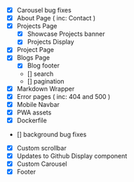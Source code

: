 - [x] Carousel bug fixes
- [x] About Page ( inc: Contact )
- [x] Projects Page
  - [x] Showcase Projects banner
  - [x] Projects Display
- [x] Project Page
- [x] Blogs Page
  - [x] Blog footer
  - [] search
  - [] pagination
- [x] Markdown Wrapper
- [x] Error pages ( inc: 404 and 500 )
- [x] Mobile Navbar
- [x] PWA assets
- [x] Dockerfile
- [] background bug fixes
- [x] Custom scrollbar
- [x] Updates to Github Display component
- [x] Custom Carousel
- [x] Footer
